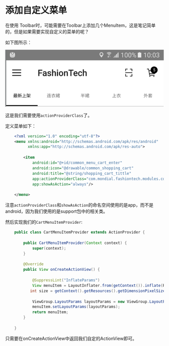 # 添加自定义菜单

在使用 Toolbar时，可能需要在Toolbar上添加几个MenuItem，这是笔记简单的，但是如果需要实现自定义的菜单的呢？

如下图所示：

![](index_files/1cea7b7b-1810-4be5-bff0-7b39fff2185b.png)

这是我们需要使用`actionProviderClass`了。

定义菜单如下：

```xml
    <?xml version="1.0" encoding="utf-8"?>
    <menu xmlns:android="http://schemas.android.com/apk/res/android"
          xmlns:app="http://schemas.android.com/apk/res-auto">
        
        <item
            android:id="@+id/common_menu_cart_enter"
            android:icon="@drawable/common_shopping_cart"
            android:title="@string/shopping_cart_tittle"
            app:actionProviderClass="com.mondial.fashiontech.modules.common.CartMenuItemProvider"
            app:showAsAction="always"/>
    
    </menu>
```

注意`actionProviderClass`和`showAsAction`的命名空间使用的是app，而不是android，因为我们使用的是support包中的相关类。

然后实现我们的`CartMenuItemProvider`:


```java
    public class CartMenuItemProvider extends ActionProvider {
    
        public CartMenuItemProvider(Context context) {
            super(context);
        }

        @Override
        public View onCreateActionView() {
        
            @SuppressLint("InflateParams")
            View menuItem = LayoutInflater.from(getContext()).inflate(R.layout.mall_layout_cart_count, null, false);
           int size = getContext().getResources().getDimensionPixelSize( android.support.design.R.dimen.abc_action_bar_default_height_material);
    
            ViewGroup.LayoutParams layoutParams = new ViewGroup.LayoutParams(size, size);
            menuItem.setLayoutParams(layoutParams);
            return menuItem;
        }
    
    }
```

只需要在onCreateActionView中返回我们自定的ActionView即可。
